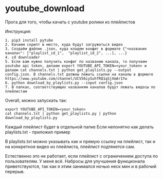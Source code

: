 # youtube_download
Прога для того, чтобы качать с youtube ролики из плейлистов

Инструкция:


```
1. pip3 install pytube
2. Качаем скрипт в место, куда будут загружаться видео
3. Создаём файлик .json, куда кладем конфиг в формате {"<название канала>": ["playlist_id_1",  "playlist_id_2", ...], ...}
4. cd downloader
5. Если вам нужно получить конфиг по названию канала, то получаем youtube api token, делаем export YOUTUBE_API_TOKEN=<your_token> и делаем cat channels.txt | python get_playlists.py --output config.json. В channels.txt должны лежать ссылки на каналы в формате https://www.youtube.com/channel/UCV56iySuhfRQ1qSjXmAr1Yw
6. python download_by_playlists.py --input config.json
7. В папках, соответствующих названиям каналов будут лежать видосы по плейлистам
```
Overall, можно запускать так:
```
export YOUTUBE_API_TOKEN=<your_token>
cat channels.txt | python get_playlists.py | python download_by_playlists.py
```

Каждый плейлист будет в отдельной папке
Если непонятно как делать playlists.txt - приложил пример

В playlists.txt можно указывать как и прямую ссылку на плейлист, так и на конкретное видео из плейлиста, плейлист подтянется сам.

Естественно это не работает, если плейлист с ограничением доступа по пользователям.
У меня всё. Набросы для улучшения функционала приветствуются, так как я этим занимался ночью неск мин и в рабочий перерыв.
